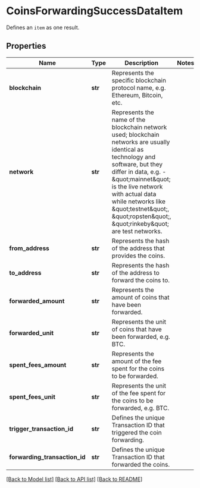# CoinsForwardingSuccessDataItem

Defines an `item` as one result.

## Properties
Name | Type | Description | Notes
------------ | ------------- | ------------- | -------------
**blockchain** | **str** | Represents the specific blockchain protocol name, e.g. Ethereum, Bitcoin, etc. | 
**network** | **str** | Represents the name of the blockchain network used; blockchain networks are usually identical as technology and software, but they differ in data, e.g. - \&quot;mainnet\&quot; is the live network with actual data while networks like \&quot;testnet\&quot;, \&quot;ropsten\&quot;, \&quot;rinkeby\&quot; are test networks. | 
**from_address** | **str** | Represents the hash of the address that provides the coins. | 
**to_address** | **str** | Represents the hash of the address to forward the coins to. | 
**forwarded_amount** | **str** | Represents the amount of coins that have been forwarded. | 
**forwarded_unit** | **str** | Represents the unit of coins that have been forwarded, e.g. BTC. | 
**spent_fees_amount** | **str** | Represents the amount of the fee spent for the coins to be forwarded. | 
**spent_fees_unit** | **str** | Represents the unit of the fee spent for the coins to be forwarded, e.g. BTC. | 
**trigger_transaction_id** | **str** | Defines the unique Transaction ID that triggered the coin forwarding. | 
**forwarding_transaction_id** | **str** | Defines the unique Transaction ID that forwarded the coins. | 

[[Back to Model list]](../README.md#documentation-for-models) [[Back to API list]](../README.md#documentation-for-api-endpoints) [[Back to README]](../README.md)


